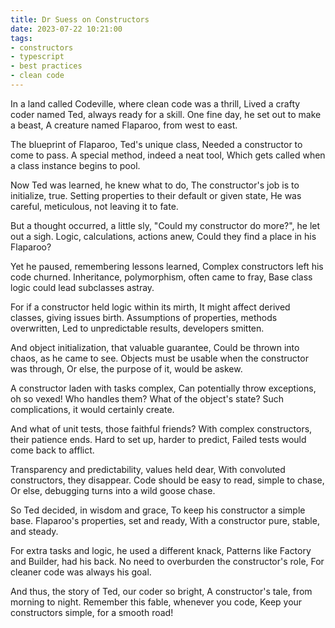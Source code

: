 ```yaml
---
title: Dr Suess on Constructors
date: 2023-07-22 10:21:00
tags:
- constructors
- typescript
- best practices
- clean code
---
```


In a land called Codeville, where clean code was a thrill,
Lived a crafty coder named Ted, always ready for a skill.
One fine day, he set out to make a beast,
A creature named Flaparoo, from west to east.

<!-- more -->

The blueprint of Flaparoo, Ted's unique class,
Needed a constructor to come to pass.
A special method, indeed a neat tool,
Which gets called when a class instance begins to pool.

Now Ted was learned, he knew what to do,
The constructor's job is to initialize, true.
Setting properties to their default or given state,
He was careful, meticulous, not leaving it to fate.

But a thought occurred, a little sly,
"Could my constructor do more?", he let out a sigh.
Logic, calculations, actions anew,
Could they find a place in his Flaparoo?

Yet he paused, remembering lessons learned,
Complex constructors left his code churned.
Inheritance, polymorphism, often came to fray,
Base class logic could lead subclasses astray.

For if a constructor held logic within its mirth,
It might affect derived classes, giving issues birth.
Assumptions of properties, methods overwritten,
Led to unpredictable results, developers smitten.

And object initialization, that valuable guarantee,
Could be thrown into chaos, as he came to see.
Objects must be usable when the constructor was through,
Or else, the purpose of it, would be askew.

A constructor laden with tasks complex,
Can potentially throw exceptions, oh so vexed!
Who handles them? What of the object's state?
Such complications, it would certainly create.

And what of unit tests, those faithful friends?
With complex constructors, their patience ends.
Hard to set up, harder to predict,
Failed tests would come back to afflict.

Transparency and predictability, values held dear,
With convoluted constructors, they disappear.
Code should be easy to read, simple to chase,
Or else, debugging turns into a wild goose chase.

So Ted decided, in wisdom and grace,
To keep his constructor a simple base.
Flaparoo's properties, set and ready,
With a constructor pure, stable, and steady.

For extra tasks and logic, he used a different knack,
Patterns like Factory and Builder, had his back.
No need to overburden the constructor's role,
For cleaner code was always his goal.

And thus, the story of Ted, our coder so bright,
A constructor's tale, from morning to night.
Remember this fable, whenever you code,
Keep your constructors simple, for a smooth road!
